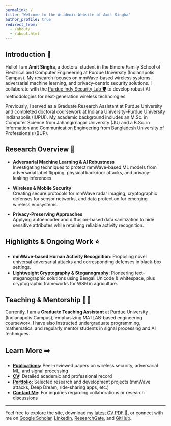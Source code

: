 ```yaml
---
permalink: /
title: "Welcome to the Academic Website of Amit Singha"
author_profile: true
redirect_from: 
  - /about/
  - /about.html
---
```


## Introduction :wave:

Hello! I am **Amit Singha**, a doctoral student in the Elmore Family School of Electrical and Computer Engineering at Purdue University (Indianapolis Campus). My research focuses on mmWave-based wireless systems, adversarial machine learning, and privacy-centric security solutions. I collaborate with the [Purdue Indy Security Lab :shield:](https://www.cerias.purdue.edu/site/people/students/view/3815) to develop robust AI methodologies for next-generation wireless technologies.

Previously, I served as a Graduate Research Assistant at Purdue University and completed doctoral coursework at Indiana University–Purdue University Indianapolis (IUPUI). My academic background includes an M.Sc. in Computer Science from Jahangirnagar University (JU) and a B.Sc. in Information and Communication Engineering from Bangladesh University of Professionals (BUP).

## Research Overview :mag_right:

- **Adversarial Machine Learning & AI Robustness**  
  Investigating techniques to protect mmWave-based ML models from adversarial label flipping, physical backdoor attacks, and privacy-leaking inferences.

- **Wireless & Mobile Security**  
  Creating secure protocols for mmWave radar imaging, cryptographic defenses for sensor networks, and data protection for emerging wireless ecosystems.

- **Privacy-Preserving Approaches**  
  Applying autoencoder and diffusion-based data sanitization to hide sensitive attributes while retaining reliable activity recognition.

## Highlights & Ongoing Work :star:

- **mmWave-based Human Activity Recognition**: Proposing novel universal adversarial attacks and corresponding defenses in black-box settings.  
- **Lightweight Cryptography & Steganography**: Pioneering text-steganographic solutions using Bengali Unicode & whitespace, plus cryptographic frameworks for WSN in agriculture.

## Teaching & Mentorship :teacher:

Currently, I am a **Graduate Teaching Assistant** at Purdue University (Indianapolis Campus), emphasizing MATLAB-based engineering coursework. I have also instructed undergraduate programming, mathematics, and regularly mentor students in signal processing and AI techniques.

## Learn More :arrow_right:

- **[Publications](/publications/):** Peer-reviewed papers on wireless security, adversarial ML, and signal processing  
- **[CV](/cv/):** Detailed academic and professional record  
- **[Portfolio](/portfolio/):** Selected research and development projects (mmWave attacks, Deep Dream, ride-sharing apps, etc.)  
- **[Contact Me](mailto:singha3@purdue.edu):** For inquiries regarding collaborations or research discussions

---

Feel free to explore the site, download my [latest CV PDF :page_facing_up:](https://<your-username>.github.io/files/CV_9_7_24.pdf), or connect with me on [Google Scholar](https://scholar.google.com/citations?user=X7PsN4gAAAAJ), [LinkedIn](https://www.linkedin.com/in/singha-amit/), [ResearchGate](https://www.researchgate.net/profile/Amit-Singha-3), and [GitHub](https://github.com/SINGHAMIT1).

